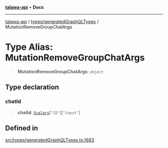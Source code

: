 [**talawa-api**](../../../README.md) • **Docs**

***

[talawa-api](../../../modules.md) / [types/generatedGraphQLTypes](../README.md) / MutationRemoveGroupChatArgs

# Type Alias: MutationRemoveGroupChatArgs

> **MutationRemoveGroupChatArgs**: `object`

## Type declaration

### chatId

> **chatId**: [`Scalars`](Scalars.md)\[`"ID"`\]\[`"input"`\]

## Defined in

[src/types/generatedGraphQLTypes.ts:1683](https://github.com/PalisadoesFoundation/talawa-api/blob/6712e9940a5702665afc506fa9f6e9d7e1dc7991/src/types/generatedGraphQLTypes.ts#L1683)
